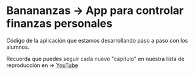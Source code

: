 # Banananzas -> App para controlar finanzas personales

Código de la aplicación que estamos desarrollando paso a paso con los alumnos.

Recuerda que puedes seguir cada nuevo "capítulo" en nuestra lista de reproducción en =>
[YouTube](https://www.youtube.com/watch?v=N7EKHYRH1ro&list=PL9p7_m8ZTXmkd6ZCDe_sBqYnGppQr_yLL)

